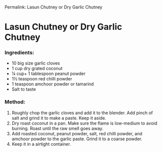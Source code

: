 Permalink: Lasun Chutney or Dry Garlic Chutney

# Lasun Chutney or Dry Garlic Chutney

### Ingredients: 
* 10 big size garlic cloves
* 1 cup dry grated coconut
* ¼ cup+ 1 tablespoon peanut powder
* 1½ teaspoon red chilli powder
* 1 teaspoon amchoor powder or tamarind
* Salt to taste

### Method:
1. Roughly chop the garlic cloves and add it to the blender. Add pinch of salt and grind it to make a paste. Keep it aside. 
2. Dry roast coconut in a pan. Make sure the flame is low-medium to avoid burning. Roast until the raw smell goes away. 
3. Add roasted coconut, peanut powder, salt, red chilli powder, and amchoor powder to the garlic paste. Grind it to a coarse powder. 
4. Keep it in a airtight container. 

